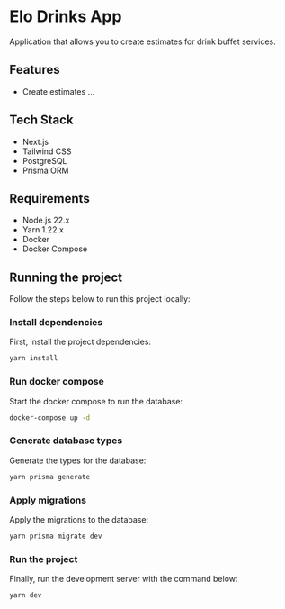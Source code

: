 # Elo Drinks App

Application that allows you to create estimates for drink buffet services.

## Features

- Create estimates
  ...

## Tech Stack

- Next.js
- Tailwind CSS
- PostgreSQL
- Prisma ORM

## Requirements

- Node.js 22.x
- Yarn 1.22.x
- Docker
- Docker Compose

## Running the project

Follow the steps below to run this project locally:

### Install dependencies

First, install the project dependencies:

```bash
yarn install
```

### Run docker compose

Start the docker compose to run the database:

```bash
docker-compose up -d
```

### Generate database types

Generate the types for the database:

```bash
yarn prisma generate
```

### Apply migrations

Apply the migrations to the database:

```bash
yarn prisma migrate dev
```

### Run the project

Finally, run the development server with the command below:

```bash
yarn dev
```
